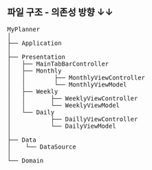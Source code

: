 
## 파일 구조 - 의존성 방향 ↓↓

<pre>
MyPlanner
│
├── Application
│
├── Presentation 
│   ├── MainTabBarController 
│   ├── Monthly 
│   │        ├── MonthlyViewController 
│   │        └── MonthlyViewModel
│   ├── Weekly
│   │       ├── WeeklyViewController 
│   │       └── WeeklyViewModel
│   └── Daily 
│           ├── DaillyViewController 
│           └── DailyViewModel
│   
├── Data 
│    └── DataSource
│  
└── Domain
<pre>
